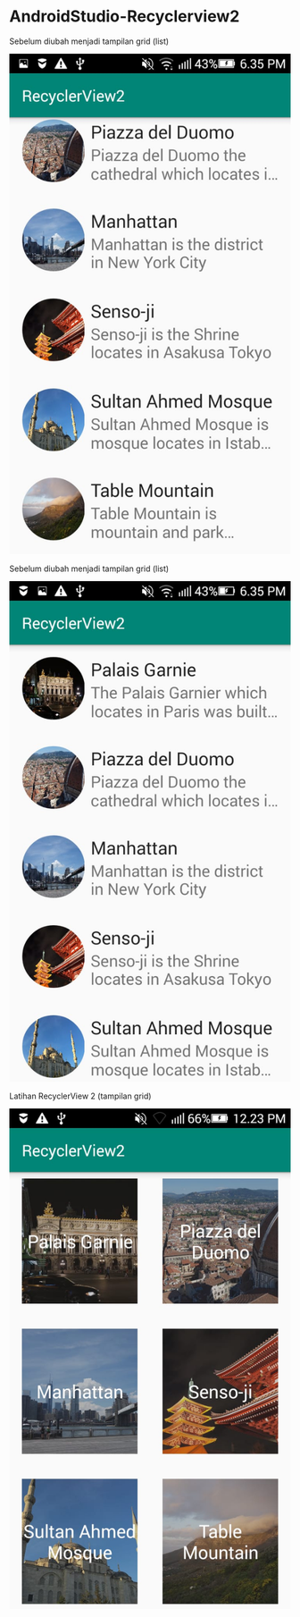 # AndroidStudio-Recyclerview2

Sebelum diubah menjadi tampilan grid (list)

![alt_text](https://github.com/maharani26/AndroidStudio-Recyclerview2/blob/master/r1.jpeg)


Sebelum diubah menjadi tampilan grid (list)

![alt_text](https://github.com/maharani26/AndroidStudio-Recyclerview2/blob/master/r3.jpeg)


Latihan RecyclerView 2 (tampilan grid)

![alt_text](https://github.com/maharani26/AndroidStudio-Recyclerview2/blob/master/r2.jpeg)
